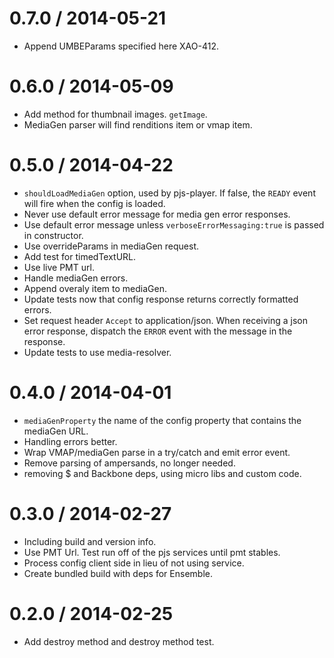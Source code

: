 0.7.0 / 2014-05-21 
==================

 * Append UMBEParams specified here XAO-412.

0.6.0 / 2014-05-09 
==================

 * Add method for thumbnail images. `getImage`. 
 * MediaGen parser will find renditions item or vmap item.

0.5.0 / 2014-04-22 
==================

 * `shouldLoadMediaGen` option, used by pjs-player. If false, the `READY` event will fire when the config is loaded.
 * Never use default error message for media gen error responses.
 * Use default error message unless `verboseErrorMessaging:true` is passed in constructor.
 * Use overrideParams in mediaGen request. 
 * Add test for timedTextURL.
 * Use live PMT url. 
 * Handle mediaGen errors.
 * Append overaly item to mediaGen.
 * Update tests now that config response returns correctly formatted errors.
 * Set request header `Accept` to application/json. When receiving a json error response, dispatch the `ERROR` event with the message in the response.
 * Update tests to use media-resolver.

0.4.0 / 2014-04-01 
==================

 * `mediaGenProperty` the name of the config property that contains the mediaGen URL.
 * Handling errors better.
 * Wrap VMAP/mediaGen parse in a try/catch and emit error event.
 * Remove parsing of ampersands, no longer needed.
 * removing $ and Backbone deps, using micro libs and custom code.

0.3.0 / 2014-02-27 
==================

 * Including build and version info.
 * Use PMT Url. Test run off of the pjs services until pmt stables. 
 * Process config client side in lieu of not using service.
 * Create bundled build with deps for Ensemble.

0.2.0 / 2014-02-25 
==================

 * Add destroy method and destroy method test.
